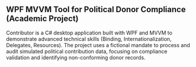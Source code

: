 ## WPF MVVM Tool for Political Donor Compliance (Academic Project)
Contributor is a C# desktop application built with WPF and MVVM to demonstrate advanced technical skills (Binding, Internationalization, Delegates, Resources).
The project uses a fictional mandate to process and audit simulated political contribution data, focusing on compliance validation and identifying non-conforming donor records.